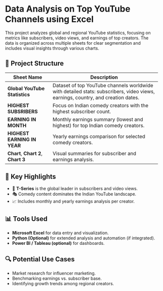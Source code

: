 # Data Analysis on Top YouTube Channels using Excel

This project analyzes global and regional YouTube statistics, focusing on metrics like subscribers, video views, and earnings of top creators. The data is organized across multiple sheets for clear segmentation and includes visual insights through various charts.

## 📁 Project Structure

| Sheet Name                | Description |
|---------------------------|-------------|
| **Global YouTube Statistics** | Dataset of top YouTube channels worldwide with detailed stats: subscribers, video views, earnings, country, and creation dates. |
| **HIGHEST SUBSRIBERS**        | Focus on Indian comedy creators with the highest subscriber count. |
| **EARNING IN MONTH**          | Monthly earnings summary (lowest and highest) for top Indian comedy creators. |
| **HIGHEST EARNING IN YEAR**   | Yearly earnings comparison for selected comedy creators. |
| **Chart**, **Chart 2**, **Chart 3** | Visual summaries for subscriber and earnings analysis. |

## 📌 Key Highlights

- 🚀 **T-Series** is the global leader in subscribers and video views.
- 🎭 Comedy content dominates the Indian YouTube landscape.
- 📈 Includes monthly and yearly earnings analysis per creator.

## 📊 Tools Used

- **Microsoft Excel** for data entry and visualization.
- **Python (Optional)** for extended analysis and automation (if integrated).
- **Power BI / Tableau (optional)** for dashboards.

## 🔍 Potential Use Cases

- Market research for influencer marketing.
- Benchmarking earnings vs. subscriber base.
- Identifying growth trends among regional creators.
